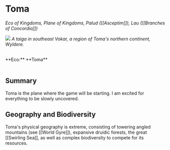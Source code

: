 # Toma
<i>Eco of Kingdoms, Plane of Kingdoms, Palud ([[Asceptim]]), Lau ([[Branches of Concordia]])</i> 


<img src="wiki_images/Toma Map(Outline).png"> <i>A taiga in southeast Vokar, a region of Toma's northern continent, Wyldere.</i></img>




<br>
**Eco:** **Toma**
<br>
<br>



## Summary

Toma is the plane where the game will be starting. I am excited for everything to be slowly uncovered. 

## Geography and Biodiversity

Toma's physical geography is extreme, consisting of towering angled mountains (see [[World Gyre]]), expansive druidic forests, the great [[Swirling Sea]], as well as complex biodiversity to compete for its resources. 







<!--Sondersist ([[Parable of Silent Content]])--/!>